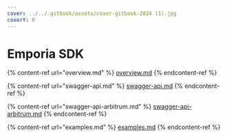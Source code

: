 ```yaml
---
cover: ../../.gitbook/assets/cover-gitbook-2024 (1).jpg
coverY: 0
---
```


# Emporia SDK

{% content-ref url="overview.md" %}
[overview.md](overview.md)
{% endcontent-ref %}

{% content-ref url="swagger-api.md" %}
[swagger-api.md](swagger-api.md)
{% endcontent-ref %}

{% content-ref url="swagger-api-arbitrum.md" %}
[swagger-api-arbitrum.md](swagger-api-arbitrum.md)
{% endcontent-ref %}

{% content-ref url="examples.md" %}
[examples.md](examples.md)
{% endcontent-ref %}
